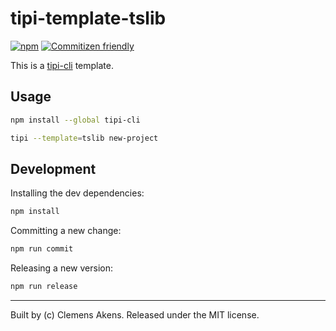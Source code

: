 # tipi-template-tslib

[![npm][0]][1]
[![Commitizen friendly][2]][3]

This is a [tipi-cli][4] template.

## Usage

```sh
npm install --global tipi-cli
```

```sh
tipi --template=tslib new-project
```

## Development

Installing the dev dependencies:

```sh
npm install
```

Committing a new change:

```sh
npm run commit
```

Releasing a new version:

```sh
npm run release
```

---
Built by (c) Clemens Akens. Released under the MIT license.

[0]: https://img.shields.io/npm/v/tipi-template-tslib.svg?maxAge=3600
[1]: https://www.npmjs.com/package/tipi-template-tslib
[2]: https://img.shields.io/badge/commitizen-friendly-brightgreen.svg
[3]: http://commitizen.github.io/cz-cli/
[4]: https://github.com/marionebl/tipi-cli#usage
